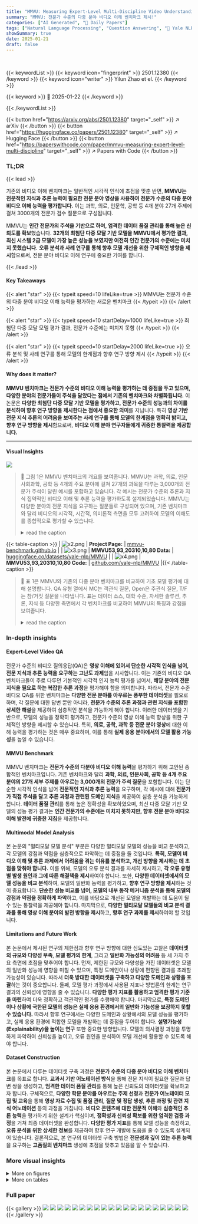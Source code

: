 ```yaml
---
title: "MMVU: Measuring Expert-Level Multi-Discipline Video Understanding"
summary: "MMVU: 전문가 수준의 다중 분야 비디오 이해 벤치마크 제시!"
categories: ["AI Generated", "🤗 Daily Papers"]
tags: ["Natural Language Processing", "Question Answering", "🏢 Yale NLP",]
showSummary: true
date: 2025-01-21
draft: false
---
```


<br>

{{< keywordList >}}
{{< keyword icon="fingerprint" >}} 2501.12380 {{< /keyword >}}
{{< keyword icon="writer" >}} Yilun Zhao et el. {{< /keyword >}}
 
{{< keyword >}} 🤗 2025-01-22 {{< /keyword >}}
 
{{< /keywordList >}}

{{< button href="https://arxiv.org/abs/2501.12380" target="_self" >}}
↗ arXiv
{{< /button >}}
{{< button href="https://huggingface.co/papers/2501.12380" target="_self" >}}
↗ Hugging Face
{{< /button >}}
{{< button href="https://paperswithcode.com/paper/mmvu-measuring-expert-level-multi-discipline" target="_self" >}}
↗ Papers with Code
{{< /button >}}




### TL;DR


{{< lead >}}

기존의 비디오 이해 벤치마크는 일반적인 시각적 인식에 초점을 맞춘 반면, **MMVU는 전문적인 지식과 추론 능력이 필요한 전문 분야 영상을 사용하여 전문가 수준의 다중 분야 비디오 이해 능력을 평가합니다.**  이는 과학, 의료, 인문학, 공학 등 4개 분야 27개 주제에 걸쳐 3000개의 전문가 검수 질문으로 구성됩니다. 



MMVU는 **인간 전문가의 주석을 기반으로 하며, 엄격한 데이터 품질 관리를 통해 높은 신뢰도를 확보**했습니다.  **32개의 최첨단 다중 모달 기반 모델을 MMVU에서 평가한 결과, 최신 시스템 2급 모델이 가장 높은 성능을 보였지만 여전히 인간 전문가의 수준에는 미치지 못했습니다.**  **오류 분석과 사례 연구를 통해 향후 모델 개선을 위한 구체적인 방향을 제시**함으로써, 전문 분야 비디오 이해 연구에 중요한 기여를 합니다.

{{< /lead >}}


#### Key Takeaways

{{< alert "star" >}}
{{< typeit speed=10 lifeLike=true >}} MMVU는 전문가 수준의 다중 분야 비디오 이해 능력을 평가하는 새로운 벤치마크 {{< /typeit >}}
{{< /alert >}}

{{< alert "star" >}}
{{< typeit speed=10 startDelay=1000 lifeLike=true >}} 최첨단 다중 모달 모델 평가 결과, 전문가 수준에는 미치지 못함 {{< /typeit >}}
{{< /alert >}}

{{< alert "star" >}}
{{< typeit speed=10 startDelay=2000 lifeLike=true >}} 오류 분석 및 사례 연구를 통해 모델의 한계점과 향후 연구 방향 제시 {{< /typeit >}}
{{< /alert >}}

#### Why does it matter?
**MMVU 벤치마크는 전문가 수준의 비디오 이해 능력을 평가하는 데 중점을 두고 있으며, 다양한 분야의 전문가들이 주석을 달았다는 점에서 기존의 벤치마크와 차별화됩니다.**  이 논문은 **다양한 최첨단 다중 모달 기반 모델을 평가하고, 전문가 수준의 성능과의 차이를 분석하여 향후 연구 방향을 제시한다는 점에서 중요한 의미**를 지닙니다. 특히 **영상 기반 전문 지식 추론의 어려움을 보여주는 사례 연구를 통해 모델의 한계점을 명확히 밝히고, 향후 연구 방향을 제시**함으로써, **비디오 이해 분야 연구자들에게 귀중한 통찰력을 제공합니다.**

------
#### Visual Insights



![](https://arxiv.org/html/2501.12380/x5.png)

> 🔼 그림 1은 MMVU 벤치마크의 개요를 보여줍니다. MMVU는 과학, 의료, 인문사회과학, 공학 등 4개의 주요 분야에 걸쳐 27개의 과목을 다루는 3,000개의 전문가 주석이 달린 예시를 포함하고 있습니다. 각 예시는 전문가 수준의 추론과 지식 집약적인 비디오 이해 및 추론 능력을 평가하도록 설계되었습니다.  MMVU는 다양한 분야의 전문 지식을 요구하는 질문들로 구성되어 있으며, 기존 벤치마크와 달리 비디오의 시각적, 시간적, 의미론적 측면을 모두 고려하여 모델의 이해도를 종합적으로 평가할 수 있습니다.
> <details>
> <summary>read the caption</summary>
> Figure 1:  Overview of the \gradientRGBMMVU53,93,20310,10,80 benchmark. \gradientRGBMMVU53,93,20310,10,80 includes 3,000 expert-annotated examples, covering 27 subjects across four core disciplines. It is specifically designed to assess multimodal foundation models in expert-level, knowledge-intensive video understanding and reasoning tasks.
> </details>





{{< table-caption >}}
| ![x2.png](https://arxiv.org/html/2501.12380/x2.png) | **Project Page:** | [mmvu-benchmark.github.io](https://mmvu-benchmark.github.io) |
| ![x3.png](https://arxiv.org/html/2501.12380/x3.png) | **MMVU53,93,20310,10,80 Data:** | [huggingface.co/datasets/yale-nlp/MMVU](https://huggingface.co/datasets/yale-nlp/MMVU) |
| ![x4.png](https://arxiv.org/html/2501.12380/x4.png) | **MMVU53,93,20310,10,80 Code:** | [github.com/yale-nlp/MMVU](https://github.com/yale-nlp/MMVU) |{{< /table-caption >}}

> 🔼 표 1은 MMVU와 기존의 다중 분야 벤치마크를 비교하여 기초 모델 평가에 대해 설명합니다.  QA 유형 열에서 MC는 객관식 질문, Open은 주관식 질문, T/F는 참/거짓 질문을 나타냅니다. 표는 데이터 소스, 대학 수준, 자세한 솔루션, 추론, 지식 등 다양한 측면에서 각 벤치마크를 비교하여 MMVU의 특징과 강점을 보여줍니다.
> <details>
> <summary>read the caption</summary>
> Table 1: Comparison between \gradientRGBMMVU53,93,20310,10,80 and existing multi-discipline benchmarks for evaluating foundation models. In the “QA Type” column, “MC” denotes Multiple-Choice questions, “Open” denotes Open-ended questions, and “T/F” denotes True-False questions.
> </details>





### In-depth insights


#### Expert-Level Video QA
전문가 수준의 비디오 질의응답(QA)은 **영상 이해에 있어서 단순한 시각적 인식을 넘어, 전문 지식과 추론 능력을 요구하는 고난도 과제**임을 시사합니다. 이는 기존의 비디오 QA 벤치마크들이 주로 다루던 기본적인 시각적 인지 능력 평가를 넘어서, **해당 분야의 전문 지식을 필요로 하는 복잡한 추론 과정**을 평가해야 함을 의미합니다.  따라서, 전문가 수준 비디오 QA를 위한 벤치마크는 **다양한 전문 분야를 아우르는 풍부한 데이터셋**을 필요로 하며, 각 질문에 대한 답변 뿐만 아니라, **전문가 수준의 추론 과정과 관련 지식을 포함한 상세한 해설**을 제공하여 심층적인 분석을 가능하게 해야 합니다.  이러한 데이터셋을 기반으로, 모델의 성능을 정확히 평가하고, 전문가 수준의 영상 이해 능력 향상을 위한 구체적인 방향을 제시할 수 있습니다. 특히, **의료, 공학, 과학 등 전문 분야 영상**에 대한 이해 능력을 평가하는 것은 매우 중요하며, 이를 통해 **실제 응용 분야에서의 모델 활용 가능성**을 높일 수 있습니다.

#### MMVU Benchmark
MMVU 벤치마크는 **전문가 수준의 다분야 비디오 이해 능력**을 평가하기 위해 고안된 종합적인 벤치마크입니다. 기존 벤치마크와 달리 **과학, 의료, 인문사회, 공학 등 4개 주요 분야의 27개 세부 주제를 아우르는 3,000개의 전문가 주석 질문**을 포함합니다. 이는 단순한 시각적 인식을 넘어 **전문적인 지식과 추론 능력**을 요구하며, 각 예시에 대해 **전문가가 직접 주석을 달고 추론 과정과 관련된 도메인 지식**을 제공하여 심층 분석을 가능하게 합니다.  **데이터 품질 관리**를 통해 높은 정확성을 확보하였으며, 최신 다중 모달 기반 모델의 성능 평가 결과는 **인간 전문가의 수준에는 미치지 못하지만, 향후 전문 분야 비디오 이해 발전에 귀중한 지침**을 제공합니다.

#### Multimodal Model Analysis
본 논문의 "멀티모달 모델 분석" 부분은 다양한 멀티모달 모델의 성능을 비교 분석하고, 각 모델의 강점과 약점을 심층적으로 파악하는 데 중점을 둘 것입니다. **특히, 모델이 비디오 이해 및 추론 과제에서 어려움을 겪는 이유를 분석하고, 개선 방향을 제시하는 데 초점을 맞춰야 합니다.**  이를 위해, 모델의 오류 분석 결과를 자세히 제시하고, **각 오류 유형별 발생 원인과 그에 따른 해결책을 제시**하여야 합니다.  또한, **다양한 데이터셋에서의 모델 성능을 비교 분석**하여, 모델의 일반화 능력을 평가하고, **향후 연구 방향을 제시**하는 것이 중요합니다.  **단순한 성능 비교를 넘어, 모델의 내부 동작 메커니즘 분석을 통해 모델의 강점과 약점을 정확하게 파악**하고, 이를 바탕으로 개선된 모델을 개발하는 데 도움이 될 수 있는 통찰력을 제공해야 합니다.  마지막으로,  **다양한 멀티모달 모델들의 비교 분석 결과를 통해 영상 이해 분야의 발전 방향을 제시**하고, **향후 연구 과제를 제시**하여야 할 것입니다.

#### Limitations and Future Work
본 논문에서 제시된 연구의 제한점과 향후 연구 방향에 대한 심도있는 고찰은 **데이터셋의 규모와 다양성 부족**, **모델 평가의 한계**, 그리고 **일반화 가능성의 어려움** 등 세 가지 주요 측면에 초점을 맞추어야 합니다.  먼저, 제한된 규모와 다양성을 가진 데이터셋은 모델의 일반화 성능에 영향을 미칠 수 있으며, 특정 도메인이나 상황에 편향된 결과를 초래할 가능성이 있습니다. 따라서 **더욱 방대한 데이터셋을 구축하고 다양한 도메인과 상황을 포괄**하는 것이 중요합니다.  둘째, 모델 평가 과정에서 사용된 지표나 방법론의 한계는 연구 결과의 신뢰성에 영향을 줄 수 있습니다. **다양한 평가 지표를 활용하고 엄격한 평가 기준을 마련**하여 더욱 정확하고 객관적인 평가를 수행해야 합니다. 마지막으로, **특정 도메인이나 상황에 국한된 모델의 성능은 실제 응용 환경에서의 일반화 가능성을 보장하지 못할 수 있습니다.** 따라서 향후 연구에서는 다양한 도메인과 상황에서의 모델 성능을 평가하고, 실제 응용 환경에 적합한 모델을 개발하는 데 중점을 두어야 합니다.  **설명가능성 (Explainability)을 높이는 연구** 또한 중요한 방향입니다.  모델의 의사결정 과정을 투명하게 파악하여 신뢰성을 높이고, 오류 원인을 분석하여 모델 개선에 활용할 수 있도록 해야 합니다.

#### Dataset Construction
본 논문에서 다루는 데이터셋 구축 과정은 **전문가 수준의 다중 분야 비디오 이해 벤치마크**를 목표로 합니다.  **교과서 기반 어노테이션 방식**을 통해 전문 지식이 필요한 질문과 답변 쌍을 생성하고,  **엄격한 데이터 품질 관리**를 통해 높은 신뢰도의 데이터셋을 확보하고자 합니다.  구체적으로, **다양한 학문 분야를 아우르는 주제 선정**과 **전문가 어노테이터 모집 및 교육**을 통해  **영상 자료 수집 및 품질 관리**, **질문 및 정답 생성**, **추론 과정 및 관련 지식 어노테이션** 등의 과정을 거칩니다.  **비디오 콘텐츠에 대한 전문적 이해**와 **심층적인 추론 능력**을 평가하기 위한 설계가 핵심이며,  **정확성과 신뢰성 확보를 위한 엄격한 검증 과정**을 거쳐 최종 데이터셋을 완성합니다.  **다양한 평가 지표**를 통해 모델 성능을 측정하고,  **오류 분석을 위한 상세한 정보**를 제공하여 향후 연구 개발에 도움을 줄 수 있도록 설계되어 있습니다.  결론적으로, 본 연구의 데이터셋 구축 방법은 **전문성과 깊이 있는 추론 능력**을 요구하는 **고품질의 벤치마크** 생성에 초점을 맞추고 있음을 알 수 있습니다.


### More visual insights

<details>
<summary>More on figures
</summary>


![](https://arxiv.org/html/2501.12380/x6.png)

> 🔼 그림 2는 MMVU 벤치마크의 구성 과정을 보여주는 개념도입니다.  데이터셋 구축 과정의 세 가지 주요 단계를 보여줍니다.  1단계는 사용자 연구를 통한 과목 선정 및 주석기 작성자 모집 및 교육입니다.  2단계는 교과서 기반 QA 주석 작업으로, 전문가 주석자들이 교과서의 핵심 개념을 파악하고 관련 영상을 수집하여 질문과 답변 쌍을 생성하며 자세한 해설과 관련 도메인 지식을 추가하는 과정입니다.  3단계는 품질 관리 단계로 주석 작업의 오류나 편향을 식별하고 수정하는 과정입니다. 이 그림을 통해 MMVU 벤치마크가 전문가 수준의 다학제적 지식과 추론 능력을 요구하는 고품질 데이터셋임을 보여줍니다.
> <details>
> <summary>read the caption</summary>
> Figure 2: An overview of the \gradientRGBMMVU53,93,20310,10,80 benchmark construction pipeline.
> </details>



![](https://arxiv.org/html/2501.12380/x7.png)

> 🔼 그림 3은 MMVU 벤치마크의 한 예시를 보여줍니다. 이 예시는 화학 분야의 문제이며, MMVU 데이터셋의 각 예시는 전문가가 관련 분야 지식과 단계별 추론 과정에 대한 주석을 포함하고 있음을 보여줍니다.  문제는 비디오에 제시된 반응에서 표준 온도 및 압력 조건 하에 2.24리터의 기체가 완전히 반응에 참여한다고 가정할 때, 생성되는 침전물의 무게를 근사적으로 구하는 것입니다.  문제와 함께, 정답, 관련된 화학 지식 (수산화칼슘, 이산화탄소, 이상기체 법칙 등)에 대한 참고자료, 그리고 문제 해결 과정을 단계별로 설명한 추론 과정이 자세히 제시되어 있습니다. 이는 MMVU가 단순한 시각적 인식을 넘어, 전문적인 지식과 추론 능력을 요구하는 복잡한 문제를 평가하는 데 초점을 맞추고 있음을 강조합니다.
> <details>
> <summary>read the caption</summary>
> Figure 3:  A dataset example from \gradientRGBMMVU53,93,20310,10,80 with the discipline of chemistry. Each example in \gradientRGBMMVU53,93,20310,10,80 includes expert annotation of relevant domain knowledge and step-by-step reasoning rational.
> </details>



![](https://arxiv.org/html/2501.12380/x8.png)

> 🔼 그림 4는 검증 세트에서 Chain-of-Thought(CoT) 추론과 직접 답변 방식 간의 모델 성능 비교를 보여줍니다. CoT 추론 방식은 모델이 문제 해결 과정을 단계별로 설명하도록 유도하는 반면, 직접 답변 방식은 모델이 답을 바로 제시하도록 합니다.  각 모델의 정확도를 막대 그래프로 나타내어 두 방식 간의 성능 차이를 시각적으로 비교 분석합니다. 자세한 결과는 본문 C.1절을 참조하십시오.
> <details>
> <summary>read the caption</summary>
> Figure 4: Comparison of model performance between CoT and direct answering on the validation set. The full results are provided in §C.1.
> </details>



![](https://arxiv.org/html/2501.12380/x9.png)

> 🔼 그림 5는 MMVU 벤치마크에서 최첨단 모델의 오류 사례를 보여줍니다. 왼쪽 그림은 모델이 비디오의 이진 트리 순회 순서를 잘못 식별하여 폭넓이 우선 탐색(BFS) 대신 깊이 우선 탐색(DFS)으로 잘못 분류한 시각적 인식 오류를 보여줍니다. 오른쪽 그림은 모델이 박쥐를 비위생적인 환경과 연관시키는 도메인 지식 오류로 인해 노로바이러스 발병으로 잘못 추론한 경우를 보여줍니다. 이러한 사례는 모델이 비디오에서 시각적 정보와 도메인 지식을 효과적으로 통합하는 데 어려움을 겪고 있음을 보여줍니다.
> <details>
> <summary>read the caption</summary>
> Figure 5:  Illustrations of visual perception error and misuse or lack domain knowledge in reasoning.
> </details>



![](https://arxiv.org/html/2501.12380/extracted/6146392/figures/interface/interface1.png)

> 🔼 이 그림은 논문의 '3.2 Textbook-Guided QA Example Annotation' 섹션에 있는 그림 6입니다.  주석에서 설명하듯이, 어노테이터는 유튜브 영상 URL을 입력하고 질문 유형을 선택해야 합니다. 시스템은 유튜브 데이터 API v3를 사용하여 해당 영상이 크리에이티브 커먼즈 라이선스 하에 있는지 자동으로 확인합니다. 라이선스가 없으면 그림과 같이 경고 메시지가 표시되고 제출이 차단됩니다. 유효한 예시가 제출되면 다음 단계(2단계)로 넘어갑니다.  이 그림은 그 1단계 과정을 보여줍니다.
> <details>
> <summary>read the caption</summary>
> Figure 6:  Annotation Interface - Step 1: Video Collection. In this step, annotators are required to input the YouTube video URL and select the desired question type. The backend system of the interface will automatically verify whether the provided YouTube video is under a Creative Commons license using the YouTube Data API v3. If the video does not meet this requirement, as shown in the figure, a warning message will be displayed, and the submission will be blocked. Once a valid example is submitted, the annotation interface will proceed to Step 2, which is illustrated in the following two figures.
> </details>



![](https://arxiv.org/html/2501.12380/extracted/6146392/figures/interface/interface2.png)

> 🔼 그림 7은 MMVU 벤치마크 구축 과정에서 사용된 어노테이션 인터페이스의 두 번째 단계를 보여줍니다. 이 단계는 다지선 선택형 질문에 대한 어노테이션을 위한 인터페이스이며, 사용자는 비디오 클립, 질문, 보기, 정답, 관련 도메인 지식, 추론 과정 등을 입력합니다.  영상의 시작 및 종료 시간을 지정하고, 보기를 무작위로 섞어서 모델이 비디오 내용을 바탕으로 추론하는 능력을 평가하도록 설계되었습니다.  인터페이스는 사용자에게 편의성과 정확성을 높이기 위해 직관적인 디자인과 다양한 기능을 제공하며, Wikipedia 페이지 링크를 통해 관련 지식을 추가하고 추론 과정을 자세히 설명할 수 있습니다. 
> <details>
> <summary>read the caption</summary>
> Figure 7:  Annotation Interface - Step 2: Multiple-choice Question Annotation.
> </details>



![](https://arxiv.org/html/2501.12380/extracted/6146392/figures/interface/interface3.png)

> 🔼 그림 8은 MMVU 벤치마크 구축을 위한 어노테이션 인터페이스의 두 번째 단계를 보여줍니다. 이 단계에서는 개방형 질문에 대한 어노테이션을 다룹니다. 어노테이션 담당자는 비디오 클립의 시작 및 종료 시간을 지정하고, 질문을 만들고, 답변을 제공하고, 관련 도메인 지식과 추론 과정에 대한 설명을 추가합니다. 인터페이스는 어노테이터가 답변을 입력하고, 관련 위키피디아 페이지를 추가하고, 추론 과정을 설명하는 필드를 제공합니다. 이는 모델 평가의 투명성을 높이고 모델 실패 모드를 이해하는 데 도움이 됩니다.
> <details>
> <summary>read the caption</summary>
> Figure 8:  Annotation Interface - Step 2: Open-ended Question Annotation.
> </details>



![](https://arxiv.org/html/2501.12380/extracted/6146392/figures/interface/interface4.png)

> 🔼 그림 9는 MMVU 데이터셋의 품질 관리 과정을 보여줍니다.  숙련된 검증자는 주석의 각 특징이 MMVU의 구성 기준 및 주석 지침과 일치하는지 철저히 검토합니다. 수정이 불가능한 경우, 원래 주석자에게 자세한 피드백을 제공하고, 주석을 수정하여 재제출하도록 합니다. 또한, 검증자는 품질이 낮거나 원하는 기준을 충족하지 못할 가능성이 높은 예시를 삭제할 수 있습니다.
> <details>
> <summary>read the caption</summary>
> Figure 9:  Validation Interface. Human validators are required to thoroughly review each annotation feature to ensure alignment with benchmark construction criteria and annotation guidelines. If revisions are not feasible, detailed feedback must be provided to the original annotator, who will then revise and resubmit the annotation for a second review. Additionally, validators may discard examples deemed to be of low quality and unlikely to meet the desired criteria through revision.
> </details>



![](https://arxiv.org/html/2501.12380/x10.png)

> 🔼 그림 10은 MMVU-Pro 논문 (Yue et al., 2024b)에서 제시된 틀을 따르는,  선택형 질문에 대한 Chain-of-Thought(CoT) 추론 프롬프트를 보여줍니다.  이 프롬프트는 모델이 단순히 정답을 맞추는 것 이상으로, 문제 풀이 과정을 단계별로 설명하고 논리적 추론 과정을 명확히 제시해야 함을 강조합니다.  질문과 선택지가 주어지고,  시각적 정보(처리된 비디오)를 바탕으로 단계별 추론 과정을 거쳐 최종 답변을 도출하는 과정을 보여줍니다.  최종 답변은 'Therefore, the final answer is: $LETTER' 형식으로 제시되어야 하며,  $LETTER는 선택지 중 하나의 문자를 나타냅니다. 이는 모델의 추론 능력을 보다 정확하고 깊이 있게 평가하기 위한 것입니다.
> <details>
> <summary>read the caption</summary>
> Figure 10: CoT reasoning prompt, adopted from MMMU-Pro Yue et al. (2024b), for answering multiple-choice question.
> </details>



![](https://arxiv.org/html/2501.12380/x11.png)

> 🔼 그림 11은 개방형 질문에 대한 답변을 위한 Chain-of-Thought (CoT) 추론 프롬프트를 보여줍니다.  이 프롬프트는 모델이 단계별로 추론 과정을 설명하고, 최종 답변을 제시하기 전에 각 단계를 명확하게 설명하도록 유도합니다.  비디오 처리 결과가 포함된 시각 정보도 모델에 제공됩니다.  이를 통해 모델은 단순히 답변만 생성하는 것이 아니라, 추론 과정 자체를 투명하게 보여주고, 그 과정에서 어떤 정보를 사용했는지 보여주도록 합니다.  이러한 접근 방식은 모델의 추론 능력을 더욱 정확하게 평가하는 데 도움이 됩니다.
> <details>
> <summary>read the caption</summary>
> Figure 11: CoT reasoning prompt for answering open-ended question.
> </details>



![](https://arxiv.org/html/2501.12380/x12.png)

> 🔼 그림 12는 MMVU-Pro 논문(Yue et al., 2024b)에서 사용된 프롬프트를 바탕으로 다지선다형 질문에 대한 답변을 생성하기 위한 지시사항을 보여줍니다.  본 그림은 모델이 중간 과정 없이 제시된 선택지 중에서 정답을 바로 선택하도록 요구하는 직접적인 답변 방식(Direct Answer)을 나타냅니다.  즉, 모델은 추론 과정을 설명하지 않고, 주어진 비디오 정보와 질문을 바탕으로 답을 선택해야 합니다.
> <details>
> <summary>read the caption</summary>
> Figure 12: Direct Answer prompt, adopted from MMMU-Pro Yue et al. (2024b), for answering multiple-choice question.
> </details>



![](https://arxiv.org/html/2501.12380/x13.png)

> 🔼 그림 13은 본 논문의 실험 설정 부분에 있는 그림입니다. 이 그림은 개방형 질문에 대한 답변을 위한 프롬프트(Direct Answer prompt)를 보여줍니다.  개방형 질문이란 객관식 선택지가 없는, 자유롭게 답변을 작성해야 하는 질문 유형입니다.  Direct Answer 프롬프트는 모델이 중간 과정 없이 최종 답변만 바로 출력하도록 지시하는 프롬프트입니다. 즉, 단계별 추론 과정 없이 바로 답을 제시하도록 하는 것입니다. 그림에는 질문과 시각 정보(처리된 비디오), 그리고 모델이 중간 과정 없이 최종 답변만 생성하라는 지시가 포함되어 있습니다.
> <details>
> <summary>read the caption</summary>
> Figure 13: Direct Answer prompt for answering open-ended question.
> </details>



![](https://arxiv.org/html/2501.12380/x14.png)

> 🔼 그림 14는 다지선다형 질문의 정확도를 평가하기 위해 사용된 평가 프롬프트를 보여줍니다.  이 프롬프트는 모델의 최종 답변이 주어진 정답과 일치하는지 여부를 평가하도록 설계되었습니다. 평가자는 모델의 응답에서 최종 답변을 추출하고, 추출된 답변을 정답과 비교하여 정확도를 판별합니다.  최종 답변은 단일 문자로 표현되며, 정답 여부는 부울 값(True 또는 False)으로 표현됩니다. 이 프롬프트는 모델이 다지선다형 문제에 대해 얼마나 정확하게 답변하는지 평가하는 데 사용됩니다.
> <details>
> <summary>read the caption</summary>
> Figure 14: Evaluation prompt used for assessing the accuracy of multi-choice QA.
> </details>



![](https://arxiv.org/html/2501.12380/x15.png)

> 🔼 그림 15는 개방형 질문에 대한 정답의 정확도를 평가하기 위해 사용된 평가 프롬프트를 보여줍니다.  이 프롬프트는 모델의 응답에서 최종 답변을 추출하고, 이를 기준 답변과 비교하여 정확도를 결정하는 방식을 설명합니다.  모델의 답변이 기준 답변과 단어 그대로 일치할 필요는 없지만, 동일한 기술이나 개념을 명확하고 명시적으로 제시해야 정답으로 인정됩니다.  추출된 답변과 정답 여부(참 또는 거짓)를 포함하는 구조화된 형식으로 출력하도록 지시합니다.  본질적으로, 이 그림은 개방형 질문에 대한 모델의 응답을 평가하는 데 사용되는 단계별 지침을 제공하는 평가 프롬프트의 세부 사항을 보여줍니다.
> <details>
> <summary>read the caption</summary>
> Figure 15: Evaluation prompt used for assessing the accuracy of open-ended QA.
> </details>



![](https://arxiv.org/html/2501.12380/x16.png)

> 🔼 그림 16은 MMVU 검증 세트에서 Chain-of-Thought(CoT) 추론과 직접 응답 방식 간의 모델 성능을 비교한 막대 그래프입니다.  세로축은 정확도(Accuracy)를 나타내고, 가로축은 다양한 다중 모달 기반 모델들을 보여줍니다. 각 모델에 대해 CoT 추론 방식과 직접 응답 방식의 성능 차이를 시각적으로 비교하여 어떤 방식이 특정 모델에 더 효과적인지 보여줍니다.  막대의 길이가 길수록 해당 모델의 정확도가 높음을 의미합니다.  이를 통해 CoT 추론이 모델 성능 향상에 미치는 영향을 다양한 모델에 걸쳐 분석하고,  모델별로 가장 효과적인 응답 방식을 파악하는 데 도움이 됩니다.
> <details>
> <summary>read the caption</summary>
> Figure 16: Comparison of model performance between CoT reasoning and direct answering on the validation set.
> </details>



![](https://arxiv.org/html/2501.12380/x17.png)

> 🔼 그림 17은 열역학 과정을 평가하는 과정에서 모델이 시각적 정보를 잘못 해석하여 오류를 범한 사례를 보여줍니다.  MMVU 벤치마크의 열역학 과정 질문에 대해 Llama-3.2-90B-Vision 모델은 단열 팽창이라고 잘못 예측했습니다. 이는 모델이 제공된 애니메이션에서 압력과 부피의 변화를 정확하게 인식하지 못하고, 결과적으로 잘못된 추론을 도출했기 때문입니다.  그림은 모델의 답변과 함께, 정답과 전문가가 작성한 추론 과정을 제시하여 모델의 오류 원인을 명확히 분석하고 있습니다. 모델이 시각적 정보를 정확히 해석하지 못하여 잘못된 답변을 내놓은 전형적인 사례입니다.
> <details>
> <summary>read the caption</summary>
> Figure 17: An error case of Thermodynamics.
> </details>



![](https://arxiv.org/html/2501.12380/x18.png)

> 🔼 그림 18은 전자기학 분야의 오류 사례를 보여줍니다.  모델은 애니메이션에서 변화하는 물리량을 정확하게 식별하지 못했습니다.  애니메이션에서는 저항이 변화하는 것을 보여주지만, 모델은 물의 압력 변화로 잘못 해석했습니다. 이는 모델이 비디오의 시각적 정보를 정확하게 해석하지 못하고, 도메인 관련 지식을 적절하게 활용하지 못했기 때문입니다.  이는 시각적 인식 오류의 전형적인 예시로, 모델이 비디오 내의 물리적 현상을 잘못 이해하여 잘못된 결론에 도달하는 것을 보여줍니다.
> <details>
> <summary>read the caption</summary>
> Figure 18: An error case of Electromagnetism.
> </details>



![](https://arxiv.org/html/2501.12380/x19.png)

> 🔼 그림 19는 MMVU 벤치마크에서 예술 분야의 오류 사례를 보여줍니다. 모델은 비디오에 표현된 영화 촬영 기법을 정확히 식별하지 못했습니다. 특히, 비디오에서 카메라가 피사체를 향해 확대되는 동작을 제대로 해석하지 못하고, 좌우로 이동하는 파노라마 기법으로 잘못 판단했습니다. 이는 모델이 시각적 정보를 정확하게 해석하고, 관련 영화 용어와 연관짓는 데 어려움을 겪고 있음을 시사합니다.
> <details>
> <summary>read the caption</summary>
> Figure 19: An error case of Art.
> </details>



![](https://arxiv.org/html/2501.12380/x20.png)

> 🔼 그림 20은 컴퓨터 과학 분야의 오류 사례를 보여줍니다. 비디오에 표시된 알고리즘이 무엇인지 묻는 질문에 대해 모델이 잘못된 답변을 한 것을 보여줍니다. 모델은 비디오에서 숫자 시퀀스를 값으로 잘못 인식하여 선택 정렬 알고리즘이라고 잘못 결론지었습니다. 이는 모델이 시각적 지각에 도메인 지식을 통합하는 데 어려움을 겪는다는 것을 보여줍니다.
> <details>
> <summary>read the caption</summary>
> Figure 20: An error case of Computer Science.
> </details>



![](https://arxiv.org/html/2501.12380/x21.png)

> 🔼 그림 21은 전기 공학 분야의 오류 사례를 보여줍니다.  이 그림은 모델이 회로도를 잘못 해석하여 필터의 종류를 잘못 예측한 경우를 보여줍니다.  모델은 저항기를 인덕터로 잘못 식별하여 대역 통과 필터라고 잘못 판단했습니다.  이는 모델이 회로 구성 요소에 대한 전문 지식이 부족하거나 시각적 정보를 정확하게 해석하지 못했기 때문입니다. 이는 모델이 전문적인 도메인 지식과 시각적 정보를 통합하는 데 어려움을 겪고 있음을 시사합니다.
> <details>
> <summary>read the caption</summary>
> Figure 21: An error case of Electrical Engineering.
> </details>



![](https://arxiv.org/html/2501.12380/x22.png)

> 🔼 그림은 약학 분야의 오류 사례를 보여줍니다.  DeepSeek-VL2 모델은 비디오에서 자궁을 태아의 내부로 잘못 인식하여, 비디오에 나타난 과정을 태아 발달 과정으로 잘못 해석하는 오류를 범했습니다. 이는 모델이 시각적 인식 과정에서 관련 전문 지식을 오용하거나 부족하기 때문에 발생한 오류입니다.  비디오는 실제로 수정란 이식 과정을 보여줍니다.
> <details>
> <summary>read the caption</summary>
> Figure 22: An error case of Pharmacy.
> </details>



![](https://arxiv.org/html/2501.12380/x23.png)

> 🔼 그림 23은 컴퓨터 과학 분야의 오류 사례를 보여줍니다.  Llama-3.2-90B-Vision 모델은 비디오에 표시된 알고리즘을 선택 정렬(Selection Sort)로 잘못 식별했습니다. 모델은 비디오의 시각적 정보를 제대로 해석하지 못하고, 미리 훈련된 지식에 과도하게 의존하여 잘못된 결론에 도달했습니다.  실제로 비디오는 삽입 정렬(Insertion Sort) 알고리즘을 보여주며, 모델은 배열의 인덱스를 값으로 잘못 인식하여 오류를 범했습니다. 이는 모델이 시각적 정보와 도메인 지식을 통합하는 데 어려움을 겪는다는 것을 보여줍니다.
> <details>
> <summary>read the caption</summary>
> Figure 23: An error case of Computer Science.
> </details>



</details>




<details>
<summary>More on tables
</summary>


{{< table-caption >}}
| Dataset | QA Type | Data Source | College Level? | Detailed Solution | Rational? | Knowledge? |
|---|---|---|---|---|---|---|
| MMLU [Hendrycks et al. (2021)](https://arxiv.org/html/2501.12380/bib.bib60) | MC | Exam, course, textbook | ✓ | ✗ | ✗ |
| MMLU-Pro [Wang et al. (2024d)](https://arxiv.org/html/2501.12380/bib.bib144) | MC | Datasets → LLM augment | ✓ | ✗ | ✗ |
| C-Eval [Huang et al. (2023)](https://arxiv.org/html/2501.12380/bib.bib64) | MC | Exam | ✓ | ✗ | ✗ |
| SciEval [Sun et al. (2024)](https://arxiv.org/html/2501.12380/bib.bib130) | MC, Open | Internet, datasets → LLM rewrite | ✓ | ✗ | ✗ |
| TheoremQA [Chen et al. (2023a)](https://arxiv.org/html/2501.12380/bib.bib21) | MC, T/F, Open | Internet, exam → Human rewrite | ✓ | ✗ | ✓ |
| SciKnowEval [Feng et al. (2024)](https://arxiv.org/html/2501.12380/bib.bib42) | MC, T/F, Open | Textbooks, database, other datasets → LLM rewrite | ✓ | ✗ | ✓ |
| VisScience [Jiang et al. (2024)](https://arxiv.org/html/2501.12380/bib.bib71) | MC, Open | Internet, exam, textbook | ✗ | ✗ | ✗ |
| EXAMS-V [Das et al. (2024)](https://arxiv.org/html/2501.12380/bib.bib32) | MC | Exam | ✗ | ✗ | ✗ |
| ScienceQA [Lu et al. (2022)](https://arxiv.org/html/2501.12380/bib.bib101) | MC | Internet, course | ✗ | ✓ | ✗ |
| SceMQA [Liang et al. (2024)](https://arxiv.org/html/2501.12380/bib.bib93) | MC, Open | Internet, exam | ✗ | ✓ | ✗ |
| CharXiv [Wang et al. (2024e)](https://arxiv.org/html/2501.12380/bib.bib146) | Open | arXiv paper → Human annotate | ✓ | ✗ | ✗ |
| MMSci [Li et al. (2024g)](https://arxiv.org/html/2501.12380/bib.bib92) | MC | Scientific paper → LLM generate | ✓ | ✗ | ✗ |
| OlympicArena [Huang et al. (2024a)](https://arxiv.org/html/2501.12380/bib.bib65) | MC, T/F, Open | Olympic competitions | ✓ | ✓ | ✗ |
| MMMU [Yue et al. (2024a)](https://arxiv.org/html/2501.12380/bib.bib158) | MC, Open | Internet, exam, textbook | ✓ | 17.6% | ✗ |
| CMMM [Zhang et al. (2024a)](https://arxiv.org/html/2501.12380/bib.bib160) | MC, T/F, Open | Internet, exam, textbook | ✓ | 2.1% | ✗ |
| MMMU-Pro [Yue et al. (2024b)](https://arxiv.org/html/2501.12380/bib.bib159) | MC | MMMU → Human & LLM augment | ✓ | 15.4% | ✗ |
| MMWorld [He et al. (2024)](https://arxiv.org/html/2501.12380/bib.bib58) | MC | Human experts (24%) / LLM-gen (76%) | 39.5% | ✗ | ✗ |
| MMVU53,93,20310,10,80 (ours) | MC, Open | Human experts annotate from scratch | ✓ | ✓ | ✓ |{{< /table-caption >}}
> 🔼 표 2는 MMVU 벤치마크의 주요 통계를 보여줍니다. MMVU는 전문가 수준의 다중 학문 분야 비디오 이해 능력을 평가하기 위한 3,000개의 질문과 1,529개의 비디오로 구성된 포괄적인 벤치마크입니다. 이 표는 질문 수, 검증 및 테스트 집합의 크기, 고유한 비디오 수, 비디오 길이, 학문 및 과목 수, 여러 선택지 질문과 개방형 질문의 수, 질문 및 답변의 길이, 질문당 필요한 지식의 수, 해결책의 길이 및 고유 지식(위키피디아 페이지)의 총 수 등의 주요 통계를 제공합니다. 이 정보는 MMVU의 규모와 복잡성, 그리고 다양한 학문 분야와 전문 지식에 대한 포괄성을 이해하는 데 도움이 됩니다.
> <details>
> <summary>read the caption</summary>
> Table 2: Key statistics of the \gradientRGBMMVU53,93,20310,10,80 benchmark.
> </details>

{{< table-caption >}}
| Statistics | Value |
|---|---| 
| Total Questions | 3,000 |
| Validation Set | 1,000 |
| Test Set | 2,000 |
| Unique Videos | 1,529 |
| Video Length (Seconds, `avg/max`) | 51.4 / 228 |
| Number of Disciplines | 4 |
| Number of Subjects | 27 |
| Multiple Choice Questions | 1,858 |
| Question Length (`avg/max`) | 16.8 / 70 |
| Single Choice Length (`avg/max`) | 7.6 / 42 |
| Number of Choices per Question | 5 |
| \hdashline Open-ended Questions | 1,142 |
| Question Length (`avg/max`) | 16.4 / 39 |
| Ground-truth Answer Length (`avg/max`) | 1.5 / 7 |
| Number of Required **Knowledge** per Question (`avg/max`) | 4.3 / 7 |
| **Solution Rationale** Length (`avg/max`) | 56.6 / 193 |
| Total Number of Unique Knowledge ( _i.e._, Wikipedia pages) | 4,770 |{{< /table-caption >}}
> 🔼 표 3은 MMVU 검증 및 테스트 세트에서 여러 기반 모델의 정확도를 보여줍니다. 이 표는 Chain-of-Thought 프롬프트를 사용하여 평가된 32개의 다양한 다중 모드 기반 모델의 성능을 보여줍니다. 모델의 성능은 테스트 세트의 종합적인 결과를 바탕으로 순위가 매겨졌습니다. o1 모델의 경우 다중 모드 버전에 대한 API 접근 권한이 부여되지 않았으므로 검증 세트에서 100개의 예시와 테스트 세트에서 200개의 예시(각 핵심 분야별 50개)를 무작위로 추출하여 ChatGPT 플랫폼에서 CoT 프롬프트를 사용하여 수동으로 평가했습니다. 이 표는 각 분야(과학, 의료, 인문사회 과학, 공학)와 검증 및 테스트 세트에 대한 각 모델의 정확도를 자세히 보여줍니다.
> <details>
> <summary>read the caption</summary>
> Table 3:  Accuracy of evaluated foundation models on the \gradientRGBMMVU53,93,20310,10,80 validation and test sets using CoT prompts. Model performance is ranked based on overall results on the test set. ∗: For o1, as the API access for its multimodal version has not been granted, we randomly sampled 100 examples from the validation set and 200 examples (50 for each core discipline) from the test set. The model’s performance was manually evaluated on Jan 10, 2025, using CoT prompts on ChatGPT platform.
> </details>

{{< table-caption >}}
Model|Release|Science|Healthcare|Human. & Social Sci.|Engineering|Avg. Validation|Avg. Test
---|---|---|---|---|---|---|---|---
Human Oracle||95.3|93.3|96.0|96.7|95.3|95.3
Human Open-book||86.7|84.7|92.7|83.3|86.8|86.8
Human Closed-book||54.7|42.7|44.7|56.7|49.7|49.7
o1<sup>*</sup>|2024-12|80.0|78.0|76.0|74.0|79.0|77.0
Gemini 2.0 Flash Thinking|2024-12|69.3|71.2|73.4|67.3|69.1|69.5
GPT-4o|2024-08|67.2|71.8|72.0|61.6|67.4|66.7
Gemini 2.0 Flash|2024-12|70.8|62.7|71.6|63.0|65.9|66.5
Gemini 1.5 Pro|2024-09|67.2|68.1|67.0|62.8|65.4|65.8
Claude 3.5 Sonnet|2024-10|60.5|64.0|70.9|64.5|65.2|64.1
Grok-2-Vision|2024-12|60.6|72.5|72.0|57.4|62.7|63.4
GPT-4o-mini|2024-07|60.3|60.9|70.6|59.3|61.6|61.5
Gemini 1.5 Flash|2024-09|56.8|57.3|66.3|58.2|58.8|58.8
GLM-4V-Plus|2025-01|52.2|57.3|64.9|55.4|56.2|56.2
Qwen2-VL-72B|2024-09|48.0|53.6|61.7|53.9|53.0|53.2
DeepSeek-VL2|2024-12|50.3|53.4|58.9|48.6|52.1|51.5
InternVL2.5-38B|2024-11|50.3|45.6|52.8|52.8|50.5|50.7
Aria|2024-11|46.8|43.3|61.0|49.9|49.3|49.3
Llama-3.2-90B-Vision|2024-09|46.5|43.5|53.9|48.1|47.1|47.6
DeepSeek-VL2-Small|2024-12|47.5|48.7|47.5|45.1|46.9|46.9
Qwen2-VL-7B-Instruct|2024-08|43.6|42.5|43.6|41.2|42.1|42.5
InternVL2.5-8B|2024-11|39.2|36.8|47.2|42.3|41.1|41.0
VideoLLaMA2.1-7B|2024-10|35.3|38.9|45.4|41.6|39.5|39.8
Llama-3.2-11B-Vision|2024-09|40.5|39.4|44.0|35.7|38.9|39.0
Phi-3.5-Vision|2024-08|38.3|29.5|45.4|41.1|38.1|38.7
LLaVA-OneVision-7B|2024-09|34.3|38.6|40.8|38.8|37.9|37.7
Qwen2-VL-2B|2024-08|32.6|40.9|40.4|35.7|36.5|36.5
InternVL2-8B|2024-06|36.7|32.9|36.9|37.2|36.3|36.2
Idefics3-8B|2024-08|37.0|35.5|44.0|31.2|35.3|35.6
VideoLLaMA2-7B|2024-06|32.3|27.7|44.3|35.7|34.4|34.4
DeepSeek-VL2-Tiny|2024-12|34.3|33.4|35.8|30.1|33.0|32.8
Pixtral-12B|2024-09|36.1|24.6|37.9|30.8|32.3|32.2
LLaVA-NeXT-Video-34B|2024-06|31.8|24.6|35.8|30.3|30.5|30.4
InternVideo2-8B|2024-08|29.6|31.1|37.2|26.5|29.9|29.9
H2OVL Mississippi-2B|2024-10|29.1|29.5|29.4|28.0|29.1|28.8
LLaVA-NeXT-Video-7B|2024-06|27.0|31.1|27.3|29.5|28.6|28.7{{< /table-caption >}}
> 🔼 표 4는 MMVU 데이터셋 제작에 참여한 73명의 주석자에 대한 간략한 정보를 담고 있습니다.  개인 정보 보호를 위해 주석자들의 자세한 이력 및 신상 정보는 공개되지 않았습니다. 표에는 각 주석자의 ID, 경력, 전공, MMVU 작업에 할당된 분야, 저자 참여 여부, 검증자 참여 여부 등이 포함되어 있습니다. 이 표는 MMVU 데이터셋의 신뢰성과 전문성을 보여주는 중요한 정보를 제공합니다.
> <details>
> <summary>read the caption</summary>
> Table 4:  Biographies of 73 annotators involved in \gradientRGBMMVU53,93,20310,10,80 construction (Author biographies are hidden to protect identity confidentiality).
> </details>

{{< table-caption >}}
| ID | Year | Major | Assigned Subject(s) | Author? | Validator? |
|---|---|---|---|---|---| 
| 1 | 1st year Master | Biomedical Engineering | Biomedical Engineering | ✗ | ✗ |
|  |  |  | Computer Science |  |  |
|  |  |  | Electrical Engineering |  |  |
| 2 | 1st year Master | Bioinformatics | Biomedical Engineering | ✗ | ✗ |
| 3 | 1st year Master | Biological Engineering | Biomedical Engineering | ✗ | ✗ |
| 4 | 2nd year Master | Biomedical Engineering | Biomedical Engineering | ✗ | ✗ |
|  |  |  | Electronics and Communication |  |  |
| 5 | 5th year PhD | Agricultural and Biosystems Engineering | Biomedical Engineering | ✗ | ✗ |
| 6 | 2nd year Master | Architecture | Civil Engineering | ✗ | ✗ |
| 7 | 3rd year PhD | Civil Engineering | Civil Engineering | ✗ | ✗ |
|  |  |  | Mechanical Engineering |  |  |
| 8 | – | – | – | ✓ | ✓ |
| 9 | 3rd year Undergraduate | Electrical Engineering | Computer Science | ✗ | ✗ |
|  |  |  | Electrical Engineering |  |  |
| 10 | 2nd year Master | Electrical Engineering | Computer Science | ✗ | ✗ |
|  |  |  | Electronics and Communication |  |  |
| 11 | 2nd year Master | Electrical Engineering | Computer Science | ✗ | ✗ |
|  |  |  | Mechanical Engineering |  |  |
| 12 | 3rd year Undergraduate | Software Engineering | Computer Science | ✗ | ✗ |
| 13 | 2nd year Master | Computer Science | Computer Science | ✗ | ✗ |
| 14 | – | – | – | ✓ | ✗ |
|  |  |  | Electrical Engineering |  |  |
| 15 | 1st year PhD | Electrical Engineering | Computer Science | ✗ | ✗ |
|  |  |  | Electronics and Communication |  |  |
| 16 | 1st year PhD | Electrical Engineering | Electrical Engineering | ✗ | ✗ |
| 17 | – | – | – | ✓ | ✓ |
| 18 | 1st year Master | Electrical Engineering | Electrical Engineering | ✗ | ✗ |
|  |  |  | Mechanical Engineering |  |  |
| 19 | 1st year PhD | Electrical Engineering | Electronics and Communication | ✗ | ✗ |
| 20 | 3rd year PhD | Food Science | Mechanics | ✗ | ✗ |
| 21 | 4th year PhD | Materials Science | Materials Science | ✗ | ✗ |
| 22 | 4th year Undergraduate | Aerospace Engineering | Materials Science | ✗ | ✗ |
|  |  |  | Mechanical Engineering |  |  |
| 23 | 4th year Undergraduate | Mechanical Engineering | Materials Science | ✗ | ✓ |
|  |  |  | Mechanical Engineering |  |  |
| 24 | 2nd year PhD | Mechanical Engineering | Mechanical Engineering | ✗ | ✗ |
| 25 | 1st year PhD | Mechanical Engineering | Mechanical Engineering | ✗ | ✗ |
| 26 | 1st year Master | Medicine | Basic Medicine | ✗ | ✗ |
|  |  |  | Clinical Medicine |  |  |
| 27 | 1st year Master | Radiology | Basic Medicine | ✗ | ✗ |
|  |  |  | Clinical Medicine |  |  |
| 28 | 1st year Master | Dentistry | Basic Medicine | ✗ | ✗ |
|  |  |  | Dentistry |  |  |
| 29 | 1st year PhD | Nursing | Basic Medicine | ✗ | ✗ |
|  |  |  | Pharmacy |  |  |
| 30 | 3rd year Undergraduate | Epidemiology | Basic Medicine | ✗ | ✗ |
|  |  |  | Preventive Medicine |  |  |
| 31 | 3rd year Undergraduate | Medicine | Clinical Medicine | ✗ | ✗ |
| 32 | – | – | – | ✓ | ✓ |
| 33 | 2nd year PhD | Medicine | Clinical Medicine | ✗ | ✗ |
|  |  |  | Pharmacy |  |  |{{< /table-caption >}}
> 🔼 본 논문의 표 5는 MMVU 구축에 참여한 73명의 주석자에 대한 정보를 담고 있습니다.  개인 정보 보호를 위해 저자의 자세한 이력은 공개되지 않았지만,  표에는 각 주석자의 ID, 경력, 전공, 담당 분야, 저자 여부, 검증자 여부 등이 포함되어 있습니다.  모든 주석자는 2024 QS 세계 대학 순위 상위 500위 이내 대학 출신이며 영어 구사가 가능합니다.
> <details>
> <summary>read the caption</summary>
> Table 5:  Biographies of 73 annotators involved in \gradientRGBMMVU53,93,20310,10,80 construction (Author biographies are hidden to protect identity confidentiality).
> </details>

{{< table-caption >}}
| ID | Year | Major | Assigned Subject(s) | Author? | Validator? |
|---|---|---|---|---|---| 
| 34 | 4th year PhD | Dentistry | Dentistry | ✗ | ✗ |
| 35 | 3rd year Undergraduate | Dentistry | Dentistry | ✗ | ✗ |
| 36 | 4th year PhD | Dentistry | Dentistry | ✗ | ✗ |
| 37 | 1st year PhD | Public Health | Pharmacy | ✗ | ✗ |
|  |  |  | Preventive Medicine |  |  |
| 38 | 4th year Undergraduate | Pharmacy | Pharmacy | ✗ | ✗ |
| 39 | 3rd year PhD | East Asian Studies | Art | ✗ | ✗ |
| 40 | 4th year PhD | Literature | Art | ✗ | ✗ |
|  |  |  | History |  |  |
|  |  |  | Literature |  |  |
| 41 | – | – | – | ✓ | ✗ |
|  |  |  | History |  |  |
| 42 | 1st year PhD | Economics | Economics | ✗ | ✗ |
| 43 | 4th year Undergraduate | Accounting | Economics | ✗ | ✗ |
|  |  |  | Law |  |  |
| 44 | 4th year PhD | Finance | Economics | ✗ | ✗ |
| 45 | 3rd year PhD | Public Administration | Law | ✗ | ✗ |
|  |  |  | Management |  |  |
| 46 | 1st year Master | Literature | Literature | ✗ | ✗ |
| 47 | 5th year PhD | Linguistics | Literature | ✗ | ✗ |
| 48 | 3rd year Undergraduate | Public Administration | Management | ✗ | ✗ |
| 49 | 5th year PhD | Astronomy | Astronomy | ✗ | ✗ |
| 50 | – | – | – | ✓ | ✓ |
| 51 | 2nd year Master | Astronomy | Astronomy | ✗ | ✗ |
| 52 | – | – | – | ✓ | ✗ |
|  |  |  | Geography |  |  |
| 53 | 3rd year PhD | Biology | Biology | ✗ | ✗ |
| 54 | 1st year PhD | Biology | Biology | ✗ | ✗ |
|  |  |  | Neurobiology |  |  |
| 55 | 3rd year PhD | Marine Biology | Biology | ✗ | ✗ |
|  |  |  | Chemistry |  |  |
| 56 | – | – | – | ✓ | ✗ |
| 57 | 1st year PhD | Chemistry | Chemistry | ✗ | ✗ |
| 58 | 3rd year Undergraduate | Chemistry | Chemistry | ✗ | ✗ |
| 59 | 1st year PhD | Physics | Electromagnetism | ✗ | ✗ |
| 60 | 4th year Undergraduate | Physics | Electromagnetism | ✗ | ✗ |
|  |  |  | Thermodynamics |  |  |
| 61 | 4th year PhD | Physics | Electromagnetism | ✗ | ✗ |
| 62 | 1st year PhD | Physics | Electromagnetism | ✗ | ✗ |
|  |  |  | Mechanics |  |  |
|  |  |  | Thermodynamics |  |  |
| 63 | 1st year Master | Physics | Thermodynamics | ✗ | ✗ |
|  |  |  | Electromagnetism |  |  |
| 64 | 3rd year Undergraduate | Agricultural and Environmental Sciences | Geography | ✗ | ✗ |
| 65 | 4th year PhD | Physics | Thermodynamics | ✗ | ✗ |
|  |  |  | Mechanics |  |  |
|  |  |  | Modern Physics |  |  |
| 66 | 1st year PhD | Physics | Mechanics | ✗ | ✗ |
| 67 | 3rd year PhD | Physics | Mechanics | ✗ | ✗ |
| 68 | 4th year PhD | Physics | Modern Physics | ✗ | ✗ |
| 69 | 3rd year Undergraduate | Neurobiology | Neurobiology | ✗ | ✗ |
| 70 | 1st year PhD | Neurobiology | Neurobiology | ✗ | ✗ |
| 71 | – | – | – | ✓ | ✓ |
| 72 | 3rd year Undergraduate | Biology | Neurobiology | ✗ | ✗ |
| 73 | 1st year Master | Biology | Neurobiology | ✗ | ✗ |{{< /table-caption >}}
> 🔼 표 6은 과학 분야에 대한 MMVU 벤치마크 구축에 사용된 교과서 목록과 해당 예시 문제 번호를 보여줍니다.  각 과학 분야(천문학, 생물학, 화학, 지리학, 역학, 현대 물리학, 신경생물학, 열역학)에 대해 사용된 교과서가 상세히 나열되어 있으며,  해당 교과서에서 MMVU 예시 문제를 어떻게 구성했는지에 대한 정보를 제공합니다. 이는 MMVU 데이터셋의 범위와 전문성을 이해하는 데 중요한 정보입니다.
> <details>
> <summary>read the caption</summary>
> Table 6:  List of textbooks and corresponding example numbers for the Science discipline.
> </details>

{{< table-caption >}}
| Subject | Textbook |
|---|---| 
| Astronomy | 1. _Foundations of Astrophysics_ Ryden & Peterson (2020)<br>2. _Stellar Structure And Evolution_ Pols (2011) |
| Biology | 1. _Biology, 2nd Edition_ Clark et al. (2018a)<br>2. _Introduction to Agricultural Engineering Technology: A Problem Solving Approach, 4th Edition_ Field & Long (2018)<br>3. _Introduction to Environmental Engineering, 5th Edition_ Davis & Cornwell (2012)<br>4. _The Economy of Nature, 7th Edition_ Ricklefs (2013)<br>5. _The Molecular Biology of the Cell, 6th Edition_ Alberts et al. (2014) |
| Chemistry | 1. _Atkins’ Physical Chemistry, 12th Edition_ Atkins et al. (2023)<br>2. _Chemistry, 2nd Edition_ Flowers et al. (2019)<br>3. _Chemistry: The Central Science, 15th Edition_ Brown et al. (2023)<br>4. _Organic Chemistry As A Second Language_ Klein (2024)<br>5. _Organic Chemistry, 2nd Edition_ Clayden et al. (2012) |
| Electromagnetism | 1. _Introduction to Electrodynamics, 4th Edition_ Griffiths (2023)<br>2. _University Physics Volume 2 (Electromagnetism)_ Ling et al. (2016b) |
| Geography | 1. _Fundamentals of Geophysics, 2nd Edition_ Lowrie & Fichtner (2020)<br>2. _Human Geography, 12th Edition_ Fouberg & Murphy (2020)<br>3. _Physical Geography: A Landscape Appreciation, 10th Edition_ Hess & McKnight (2021) |
| Mechanics | 1. _University Physics Volume 1_ Ling et al. (2016a) |
| Modern Physics | 1. _University Physics Volume 3_ Ling et al. (2016c) |
| Neurobiology | 1. _Neuroscience, 6th Edition_ Purves et al. (2018)<br>2. _Principles of Neural Science, 6th Edition_ Kandel et al. (2021)<br>3. _Principles of Neurobiology_ Luo (2020) |
| Thermodynamics | 1. _An Introduction to Thermal Physics_ Schroeder (2020)<br>2. _University Physics Volume 2 (Thermodynamics)_ Ling et al. (2016b) |{{< /table-caption >}}
> 🔼 표 7은 공학 분야의 전문 지식을 평가하기 위해 MMVU 벤치마크에서 사용된 27개의 세부 과목에 대한 교과서 목록과 해당 예시 문제 번호를 보여줍니다. 각 과목에 대해 하나 이상의 교과서가 선택되었으며, 이는 해당 분야의 권위 있는 참고 자료로 인정됩니다. 이 표는 MMVU 데이터셋 구성에 사용된 교과서의 폭넓은 범위와 전문성을 보여주는 중요한 정보를 제공합니다.
> <details>
> <summary>read the caption</summary>
> Table 7:  List of textbooks and corresponding example numbers for the Engineering discipline.
> </details>

{{< table-caption >}}
| Subject | Textbook |
|---|---| 
| Biomedical Engineering | 1. *Biomaterials Science: An Introduction to Materials in Medicine, 4th Edition* Wagner et al. (2020)<br>2. *Biomaterials and Biopolymers* Domb et al. (2023)<br>3. *Fundamentals and Advances in Medical Biotechnology* Anwar et al. (2022)<br>4. *Introduction to Biomedical Engineering, 4th Edition* Enderle & Bronzino (2017) |
| Civil Engineering | 1. *Engineering Geology and Construction* Bell (2004)<br>2. *Principles of Geotechnical Engineering, 9th Edition* Das (2017)<br>3. *Structure for Architects: A Case Study in Steel, Wood, and Reinforced Concrete Design* Bedi & Dabby (2019) |
| Computer Science | 1. *Algorithms, 4th Edition* Sedgewick & Wayne (2011)<br>2. *Computer Organization and Design: The Hardware/Software Interface, 6th Edition* Patterson & Hennessy (2022)<br>3. *Computer Systems: A Programmer’s Perspective, 3rd Edition* Bryant & O’Hallaron (2011)<br>4. *Deep Learning* Goodfellow et al. (2016)<br>5. *Digital Image Processing, 4th Edition* Rafael & Richard (2018)<br>6. *Introduction to Algorithms, 4th Edition* Cormen et al. (2022)<br>7. *Operating System Concepts, 10th Edition* Silberschatz et al. (2018) |
| Electrical Engineering | 1. *Electrical Engineering: Principles and Applications, 7th Edition* Hambley (2018) |
| Electronics and Communication | 1. *CMOS Analog Circuit Design, 3rd Edition* Allen & Holberg (2011)<br>2. *Introduction to Communication Systems* Madhow (2014)<br>3. *The Art of Electronics, 3rd Edition* Horowitz & Hill (2015) |
| Materials Science | 1. *Composite Materials: Science and Engineering, 3rd Edition* Chawla (2012)<br>2. *Convection in Porous Media, 5th Edition* Nield & Bejan (2017)<br>3. *Fiber-Reinforced Composites Materials, Manufacturing, and Design, 3rd Edition* Mallick (2007)<br>4. *Materials Science and Engineering: An Introduction, 10th Edition* Callister Jr & Rethwisch (2020) |
| Mechanical Engineering | 1. *Industrial Automation: An Engineering Approach*<br>2. *Industrial Robotics Control: Mathematical Models, Software Architecture, and Electronics Design* Frigeni (2022)<br>3. *Intelligent Manufacturing System and Intelligent Workshop* Wang<br>4. *Machine Tool Practices, 11th Edition* Kibbe et al. (2019)<br>5. *Marks’ Standard Handbook for Mechanical Engineers, 12th Edition* Avallone et al. (2018)<br>6. *Modern Control Engineering, 5th Edition* Ogata (2010) |{{< /table-caption >}}
> 🔼 표 8은 의료 분야의 질문과 답변 예시에 사용된 교과서 목록과 해당 예시 번호를 보여줍니다.  본 논문에서는 의료 분야의 전문가 수준의 비디오 이해 능력을 평가하기 위해 다양한 의학 분야를 포괄하는 전문적인 교과서를 사용하였습니다. 표는 각 교과서의 제목과 함께 MMVU 데이터셋 내에서 해당 교과서를 참고하여 제작된 질문 및 답변 예시의 개수를 나타냅니다.  이를 통해, MMVU 데이터셋이 다양한 의학 분야의 전문 지식을 바탕으로 구성되었음을 보여주고 평가의 포괄성을 강조합니다.
> <details>
> <summary>read the caption</summary>
> Table 8:  List of textbooks and corresponding example numbers for the Healthcare discipline.
> </details>

{{< table-caption >}}
| Subject | Textbook |
|---|---| 
| Basic Medicine | 1. _Kuby Immunology, 8th Edition_ Owen et al. (2018)<br>2. _Robbins and Cotran Pathologic Basis of Disease, 10th Edition_ Kumar et al. (2020)<br>3. _Tissue Barriers in Disease, Injury and Regeneration_ Gorbunov (2022) |
| Clinical Medicine | 1. _Cecil Essentials of Medicine, 10th Edition_ Wing & Schiffman (2021)<br>2. _Kumar and Clark’s Clinical Medicine, 10th Edition_ Feather et al. (2020) |
| Dentistry | 1. _Pharmacology and Therapeutics for Dentistry, 7th Edition_ Yagiela et al. (2010) |
| Pharmacy | 1. _The Pharmacological Basis of Therapeutics, 13th Edition_ Brunton et al. (2017) |
| Preventive Medicine | 1. _Public Health and Preventive Medicine, 15th Edition_ Maxcy et al. (2008) |{{< /table-caption >}}
> 🔼 표 9는 인문사회 과학 분야의 질문과 답변에 사용된 교재 목록과 해당 예시 번호를 보여줍니다. 각 질문 유형에 대한 상세한 설명과 함께, 해당 분야 전문가들이 참고한 교재 목록을 제시하여, MMVU 벤치마크의 신뢰도와 전문성을 강조합니다. 표에는 각 학문 분야(예술, 경제학, 역사, 법학, 문학, 경영학)별로 사용된 교재 목록과 해당 예시 번호가 포함되어 있으며, MMVU 데이터셋의 다양한 학문 분야를 보여주는 중요한 정보를 제공합니다.
> <details>
> <summary>read the caption</summary>
> Table 9:  List of textbooks and corresponding example numbers for the Humanities and Social Science discipline.
> </details>

{{< table-caption >}}
| Subject | Textbook |
|---|---| 
| Art | 1. _Art Through the Ages: A Global History Volume I, 16th Edition_ Kleiner (2020)<br>2. _Introduction to Film Studies, 5th Edition_ Nelmes (2012)<br>3. _The Filmmaker’s Handbook: A Comprehensive Guide for the Digital Age, 5th Edition_ Ascher & Pincus (2012) |
| Economics | 1. _Intermediate Microeconomics: A Modern Approach, 8th Edition_ Varian (2010)<br>2. _Land Resource Economics and Sustainable Development: Economic Policies and the Common Good_ Van Kooten (2011)<br>3. _Macroeconomics, 9th Edition_ Blanchard (2024)<br>4. _Principles of Economics, 3rd Edition_ Greenlaw et al. (2023)<br>5. _Principles of Microeconomics, 9th Edition_ Mankiw (2020) |
| History | 1. _Archaeology: Theories Methods and Practice, 7th Edition_ Renfrew & Bahn (2016)<br>2. _World History Volume 1: to 1500_ Kordas et al. (2022) |
| Law | 1. _Arbitration Awards: A Practical Approach_ Turner (2008)<br>2. _Contract Law_ Turner (2013)<br>3. _The CISG: A new textbook for students and practitioners_ Huber & Mullis (2009) |
| Literature | 1. _An Introduction to Language, 11th Edition_ Fromkin et al. (2017)<br>2. _The Cambridge Introduction to the Novel_ MacKay (2010) |
| Management | 1. _Principles of Management_ Bright et al. (2019) |{{< /table-caption >}}
> 🔼 표 10은 MMVU 벤치마크 평가에 사용된 다양한 다중 모달 기반 모델들의 상세 정보를 보여줍니다.  'Source' 열은 독점 모델의 경우 URL 주소를, 오픈소스 모델의 경우 Hugging Face 모델 이름을 포함합니다.  일부 모델은 여러 이미지 입력만 지원하는데, 이 경우  '# Input Frames' 열은 모델의 context window를 초과하지 않는 최대값(2, 4, 8, 16, 32 중 하나)을 기준으로 선택된 기본 이미지 프레임 수를 나타냅니다.  'HF'는 'Hugging Face'를 의미합니다.
> <details>
> <summary>read the caption</summary>
> Table 10:  Details of the multimodal foundation models evaluated in \gradientRGBMMVU53,93,20310,10,80. The “Source” column includes URLs for proprietary models and Hugging Face model names for open-source models. The “# Input Frames” column, for those models only support multi-image input, represents the default number of input frames, chosen from 2, 4, 8, 16, 32, based on the maximum value that does not exceed the model’s context window. “HF” means “Hugging Face”.
> </details>

</details>




### Full paper

{{< gallery >}}
<img src="paper_images/1.png" class="grid-w50 md:grid-w33 xl:grid-w25" />
<img src="paper_images/2.png" class="grid-w50 md:grid-w33 xl:grid-w25" />
<img src="paper_images/3.png" class="grid-w50 md:grid-w33 xl:grid-w25" />
<img src="paper_images/4.png" class="grid-w50 md:grid-w33 xl:grid-w25" />
<img src="paper_images/5.png" class="grid-w50 md:grid-w33 xl:grid-w25" />
<img src="paper_images/6.png" class="grid-w50 md:grid-w33 xl:grid-w25" />
<img src="paper_images/7.png" class="grid-w50 md:grid-w33 xl:grid-w25" />
<img src="paper_images/8.png" class="grid-w50 md:grid-w33 xl:grid-w25" />
<img src="paper_images/9.png" class="grid-w50 md:grid-w33 xl:grid-w25" />
<img src="paper_images/10.png" class="grid-w50 md:grid-w33 xl:grid-w25" />
<img src="paper_images/11.png" class="grid-w50 md:grid-w33 xl:grid-w25" />
<img src="paper_images/12.png" class="grid-w50 md:grid-w33 xl:grid-w25" />
<img src="paper_images/13.png" class="grid-w50 md:grid-w33 xl:grid-w25" />
<img src="paper_images/14.png" class="grid-w50 md:grid-w33 xl:grid-w25" />
<img src="paper_images/15.png" class="grid-w50 md:grid-w33 xl:grid-w25" />
<img src="paper_images/16.png" class="grid-w50 md:grid-w33 xl:grid-w25" />
<img src="paper_images/17.png" class="grid-w50 md:grid-w33 xl:grid-w25" />
<img src="paper_images/18.png" class="grid-w50 md:grid-w33 xl:grid-w25" />
<img src="paper_images/19.png" class="grid-w50 md:grid-w33 xl:grid-w25" />
<img src="paper_images/20.png" class="grid-w50 md:grid-w33 xl:grid-w25" />
{{< /gallery >}}